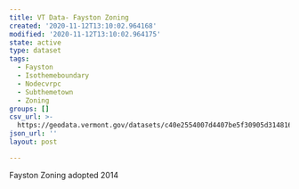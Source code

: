 ```yaml
---
title: VT Data- Fayston Zoning
created: '2020-11-12T13:10:02.964168'
modified: '2020-11-12T13:10:02.964175'
state: active
type: dataset
tags:
  - Fayston
  - Isothemeboundary
  - Nodecvrpc
  - Subthemetown
  - Zoning
groups: []
csv_url: >-
  https://geodata.vermont.gov/datasets/c40e2554007d4407be5f30905d314816_0.csv?outSR=%7B%22latestWkid%22%3A3857%2C%22wkid%22%3A102100%7D
json_url: ''
layout: post

---
```

Fayston Zoning adopted 2014
